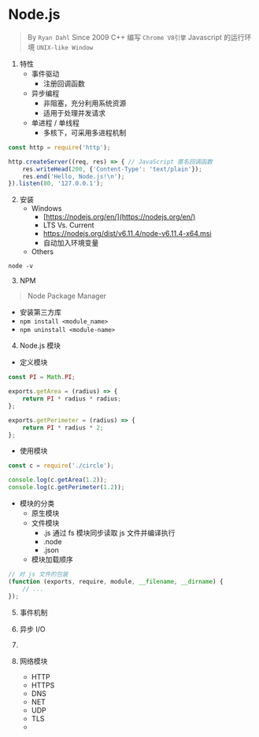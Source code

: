 # Node.js

> By `Ryan Dahl`
> Since 2009
> C++ 编写 `Chrome V8引擎`
> Javascript 的运行环境 `UNIX-like Window`

1.  特性
	- 事件驱动
		- 注册回调函数
	- 异步编程
		- 非阻塞，充分利用系统资源
		- 适用于处理并发请求
	- 单进程 / 单线程
		 - 多核下，可采用多进程机制

```javascript
const http = require('http');

http.createServer((req, res) => { // JavaScript 匿名回调函数
    res.writeHead(200, {'Content-Type': 'text/plain'});
    res.end('Hello, Node.js!\n');
}).listen(80, '127.0.0.1');
```
2. 安装
	- Windows
		- [https://nodejs.org/en/](https://nodejs.org/en/)
		- LTS Vs. Current
		- https://nodejs.org/dist/v6.11.4/node-v6.11.4-x64.msi
		- 自动加入环境变量
	- Others
	
```
node -v
``` 
3. NPM
> Node Package Manager
- 安装第三方库
- `npm install <module_name>`
- `npm uninstall <module-name>`
	
4. Node.js 模块

- 定义模块

```javascript
const PI = Math.PI;

exports.getArea = (radius) => {
    return PI * radius * radius;
};

exports.getPerimeter = (radius) => {
    return PI * radius * 2;
};
```

- 使用模块

```javascript
const c = require('./circle');

console.log(c.getArea(1.2));
console.log(c.getPerimeter(1.2));
```

- 模块的分类
	- 原生模块
	- 文件模块
		- .js 通过 fs 模块同步读取 js 文件并编译执行
		- .node
		- .json
	- 模块加载顺序
 
```javascript
// 对 js 文件的包装
(function (exports, require, module, __filename, __dirname) {
	// ...
});
```		

5. 事件机制

6. 异步 I/O
7. 	
2.  网络模块
	- HTTP
	- HTTPS
	- DNS
	- NET
	- UDP
	- TLS
	- 